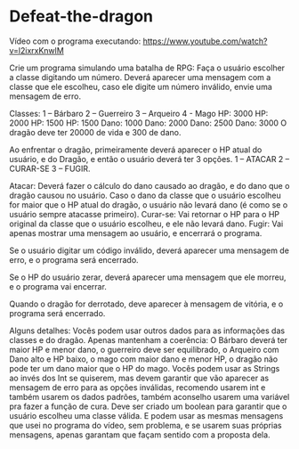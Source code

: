 # Defeat-the-dragon
Vídeo com o programa executando: https://www.youtube.com/watch?v=l2ixrxKnwlM

Crie um programa simulando uma batalha de RPG: Faça o usuário escolher a classe digitando um número. Deverá aparecer uma mensagem com a classe que ele escolheu, caso ele digite um número inválido, envie uma mensagem de erro.

Classes: 1 – Bárbaro 2 – Guerreiro 3 – Arqueiro 4 - Mago
HP: 3000 HP: 2000 HP: 1500 HP: 1500
Dano: 1000 Dano: 2000 Dano: 2500 Dano: 3000
O dragão deve ter 20000 de vida e 300 de dano.

Ao enfrentar o dragão, primeiramente deverá aparecer o HP atual do usuário, e do Dragão, e então o usuário deverá ter 3 opções.
1 – ATACAR 2 – CURAR-SE 3 – FUGIR.

Atacar: Deverá fazer o cálculo do dano causado ao dragão, e do dano que o dragão causou no usuário. Caso o dano da classe que o usuário escolheu for maior que o HP atual do dragão, o usuário não levará dano (é como se o usuário sempre atacasse primeiro). Curar-se: Vai retornar o HP para o HP original da classe que o usuário escolheu, e ele não levará dano.
Fugir: Vai apenas mostrar uma mensagem ao usuário, e encerrará o programa.

Se o usuário digitar um código inválido, deverá aparecer uma mensagem de erro, e o programa será encerrado.

Se o HP do usuário zerar, deverá aparecer uma mensagem que ele morreu, e o programa vai encerrar.

Quando o dragão for derrotado, deve aparecer à mensagem de vitória, e o programa será encerrado.

Alguns detalhes: Vocês podem usar outros dados para as informações das classes e do dragão. Apenas mantenham a coerência: O Bárbaro deverá ter maior HP e menor dano, o guerreiro deve ser equilibrado, o Arqueiro com Dano alto e HP baixo, o mago com maior dano e menor HP, o dragão não pode ter um dano maior que o HP do mago.
Vocês podem usar as Strings ao invés dos Int se quiserem, mas devem garantir que vão aparecer as mensagem de erro para as opções inválidas, recomendo usarem int e também usarem os dados padrões, também aconselho usarem uma variável pra fazer a função de cura. Deve ser criado um boolean para garantir que o usuário escolheu uma classe válida. E podem usar as mesmas mensagens que usei no programa do vídeo, sem problema, e se usarem suas próprias mensagens, apenas garantam que façam sentido com a proposta dela.
